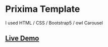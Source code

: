 # Prixima Template

I used HTML / CSS / Bootstrap5 / owl Carousel

## [Live Demo](https://alaashalaby.github.io/priximaTemplate/index.html)
